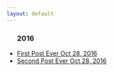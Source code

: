 ```yaml
---
layout: default
---
```


<div class="container content">
        <ul id="removeBullets">
          <h3>2016</h3>
              <li><a href="/">
                <div>
                <span class="title">First Post Ever</span>
                <span class="date">Oct 28, 2016</span>
                </div>
                </a>
              </li>
              <li><a href="/">
                <div>
                <span class="title">Second Post Ever</span>
                <span class="date">Oct 28, 2016</span>
                </div>
                </a>
              </li>          
        </ul>

</div>
